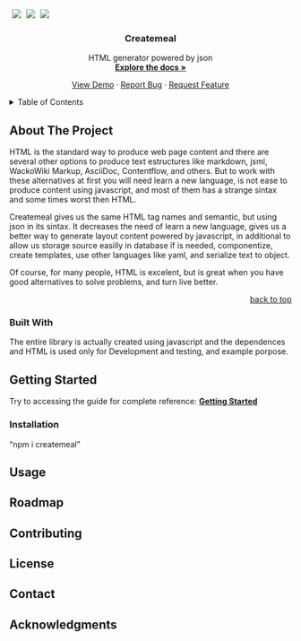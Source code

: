 <!DOCTYPE html>
<html>
    <body>
        <div id="top"></div>
        <a
            style="margin-left: 5px"
            href="https://github.com/createmeal/createmeal/graphs/contributors"
            ><img
                src="https://img.shields.io/badge/CONTRIBUTORS-2-brightgreen" /></a
        ><span> </span
        ><a
            style="margin-left: 5px"
            href="https://github.com/createmeal/createmeal/issues"
            ><img src="https://img.shields.io/badge/ISSUES-0-yellow" /></a
        ><span> </span
        ><a
            style="margin-left: 5px"
            href="https://github.com/createmeal/createmeal/blob/master/LICENSE"
            ><img src="https://img.shields.io/badge/LICENSE-MIT-green"
        /></a>
        <div align="center">
            <h3>Createmeal</h3>
            <p align="center">
                <span>HTML generator powered by json</span
                ><a style="display: block" href="#"
                    ><strong>Explore the docs »</strong></a
                >
            </p>
            <p>
                <a href="#"><span>View Demo</span></a
                ><span> · </span
                ><a href="https://github.com/createmeal/createmeal/issues"
                    ><span>Report Bug</span></a
                ><span> · </span
                ><a href="https://github.com/createmeal/createmeal/issues"
                    ><span>Request Feature</span></a
                >
            </p>
        </div>
        <details>
            <summary>Table of Contents</summary>
            <ol>
                <li>
                    <a href="#about-the-project"
                        ><span>About The Project</span></a
                    >
                    <ul>
                        <li>
                            <a href="#built-with"><span>Built With</span></a>
                        </li>
                    </ul>
                </li>
                <li>
                    <a href="#getting-started"><span>Getting Started</span></a>
                    <ul>
                        <li>
                            <a href="#installation"
                                ><span>Installation</span></a
                            >
                        </li>
                    </ul>
                </li>
                <li>
                    <a href="#usage"><span>Usage</span></a>
                </li>
                <li>
                    <a href="#roadmap"><span>Roadmap</span></a>
                </li>
                <li>
                    <a href="#contributing"><span>Contributing</span></a>
                </li>
                <li>
                    <a href="#license"><span>License</span></a>
                </li>
                <li>
                    <a href="#contact"><span>Contact</span></a>
                </li>
                <li>
                    <a href="#acknowledgments"><span>Acknowledgments</span></a>
                </li>
            </ol>
        </details>
        <section>
            <h2>About The Project</h2>
            <p>
                HTML is the standard way to produce web page content and there
                are several other options to produce text estructures like
                markdown, jsml, WackoWiki Markup, AsciiDoc, Contentflow, and
                others. But to work with these alternatives at first you will
                need learn a new language, is not ease to produce content using
                javascript, and most of them has a strange sintax and some times
                worst then HTML.
            </p>
            <p>
                Createmeal gives us the same HTML tag names and semantic, but
                using json in its sintax. It decreases the need of learn a new
                language, gives us a better way to generate layout content
                powered by javascript, in additional to allow us storage source
                easilly in database if is needed, componentize, create
                templates, use other languages like yaml, and serialize text to
                object.
            </p>
            <p>
                Of course, for many people, HTML is excelent, but is great when
                you have good alternatives to solve problems, and turn live
                better.
            </p>
            <p align="right">
                <a href="#top"><span>back to top</span></a>
            </p>
        </section>
        <section>
            <h3>Built With</h3>
            <p>
                The entire library is actually created using javascript and the
                dependences and HTML is used only for Development and testing,
                and example porpose.
            </p>
        </section>
        <section>
            <h2>Getting Started</h2>
            <p>
                <span>Try to accessing the guide for complete reference: </span
                ><a href="#"><strong>Getting Started</strong></a>
            </p>
            <h3>Installation</h3>
            <p><q>npm i createmeal</q></p>
        </section>
        <h2>Usage</h2>
        <h2>Roadmap</h2>
        <h2>Contributing</h2>
        <h2>License</h2>
        <h2>Contact</h2>
        <h2>Acknowledgments</h2>
    </body>
</html>
